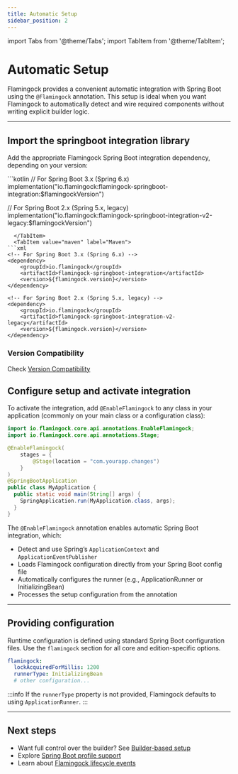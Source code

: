 ```yaml
---
title: Automatic Setup
sidebar_position: 2
---
```

import Tabs from '@theme/Tabs';
import TabItem from '@theme/TabItem';

# Automatic Setup

Flamingock provides a convenient automatic integration with Spring Boot using the `@Flamingock` annotation. This setup is ideal when you want Flamingock to automatically detect and wire required components without writing explicit builder logic.

---

## Import the springboot integration library

Add the appropriate Flamingock Spring Boot integration dependency, depending on your version:

<Tabs groupId="gradle_maven">
  <TabItem value="gradle" label="Gradle">
```kotlin
// For Spring Boot 3.x (Spring 6.x)
implementation("io.flamingock:flamingock-springboot-integration:$flamingockVersion")

// For Spring Boot 2.x (Spring 5.x, legacy)
implementation("io.flamingock:flamingock-springboot-integration-v2-legacy:$flamingockVersion")
```
  </TabItem>
  <TabItem value="maven" label="Maven">
```xml
<!-- For Spring Boot 3.x (Spring 6.x) -->
<dependency>
    <groupId>io.flamingock</groupId>
    <artifactId>flamingock-springboot-integration</artifactId>
    <version>${flamingock.version}</version>
</dependency>

<!-- For Spring Boot 2.x (Spring 5.x, legacy) -->
<dependency>
    <groupId>io.flamingock</groupId>
    <artifactId>flamingock-springboot-integration-v2-legacy</artifactId>
    <version>${flamingock.version}</version>
</dependency>
```
  </TabItem>
</Tabs>

### Version Compatibility

Check [Version Compatibility](introduction.md#version-compatibility)

## Configure setup and activate integration

To activate the integration, add `@EnableFlamingock` to any class in your application (commonly on your main class or a configuration class):

```java
import io.flamingock.core.api.annotations.EnableFlamingock;
import io.flamingock.core.api.annotations.Stage;

@EnableFlamingock(
    stages = {
        @Stage(location = "com.yourapp.changes")
    }
)
@SpringBootApplication
public class MyApplication {
  public static void main(String[] args) {
    SpringApplication.run(MyApplication.class, args);
  }
}
```

The `@EnableFlamingock` annotation enables automatic Spring Boot integration, which:

- Detect and use Spring’s `ApplicationContext` and `ApplicationEventPublisher`
- Loads Flamingock configuration directly from your Spring Boot config file
- Automatically configures the runner (e.g., ApplicationRunner or InitializingBean)
- Processes the setup configuration from the annotation

---

## Providing configuration

Runtime configuration is defined using standard Spring Boot configuration files. Use the `flamingock` section for all core and edition-specific options.

```yaml
flamingock:
  lockAcquiredForMillis: 1200
  runnerType: InitializingBean
  # other configuration...
```

:::info
If the `runnerType` property is not provided, Flamingock defaults to using `ApplicationRunner`.
:::

---

## Next steps

- Want full control over the builder? See [Builder-based setup](builder-based-setup.md)
- Explore [Spring Boot profile support](profiles.md)
- Learn about [Flamingock lifecycle events](../../flamingock-library-config/events.md)
